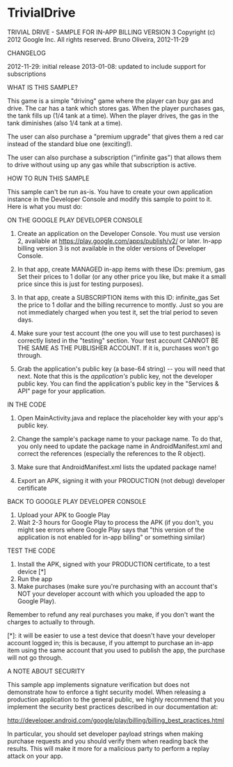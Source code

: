 TrivialDrive
============

TRIVIAL DRIVE - SAMPLE FOR IN-APP BILLING VERSION 3
Copyright (c) 2012 Google Inc. All rights reserved.
Bruno Oliveira, 2012-11-29

CHANGELOG

   2012-11-29: initial release
   2013-01-08: updated to include support for subscriptions


WHAT IS THIS SAMPLE?

   This game is a simple "driving" game where the player can buy gas
   and drive. The car has a tank which stores gas. When the player purchases
   gas, the tank fills up (1/4 tank at a time). When the player drives, the gas
   in the tank diminishes (also 1/4 tank at a time).

   The user can also purchase a "premium upgrade" that gives them a red car
   instead of the standard blue one (exciting!).

   The user can also purchase a subscription ("infinite gas") that allows them
   to drive without using up any gas while that subscription is active.


HOW TO RUN THIS SAMPLE

   This sample can't be run as-is. You have to create your own
   application instance in the Developer Console and modify this
   sample to point to it. Here is what you must do:

   ON THE GOOGLE PLAY DEVELOPER CONSOLE
   
   1. Create an application on the Developer Console. You must use
      version 2, available at https://play.google.com/apps/publish/v2/
      or later. In-app billing version 3 is not available in the older
      versions of Developer Console.

   2. In that app, create MANAGED in-app items with these IDs:
          premium, gas
      Set their prices to 1 dollar (or any other price you like,
      but make it a small price since this is just for testing purposes).

   3. In that app, create a SUBSCRIPTION items with this ID:
          infinite_gas
      Set the price to 1 dollar and the billing recurrence to montly. Just so
      you are not immediately charged when you test it, set the trial period to
      seven days. 

   4. Make sure your test account (the one you will use to test purchases)
      is correctly listed in the "testing" section. Your test account CANNOT
      BE THE SAME AS THE PUBLISHER ACCOUNT. If it is, purchases won't go
      through.

   5. Grab the application's public key (a base-64 string) -- you will need
      that next. Note that this is the *application's* public key, not the
      developer public key. You can find the application's public key in
      the "Services & API" page for your application.

   IN THE CODE

   1. Open MainActivity.java and replace the placeholder key with your app's public key.
   
   2. Change the sample's package name to your package name. To do that, you only need 
   to update the package name in AndroidManifest.xml and correct the references (especially
   the references to the R object).
   
   3. Make sure that AndroidManifest.xml lists the updated package name!
   4. Export an APK, signing it with your PRODUCTION (not debug) developer certificate

   BACK TO GOOGLE PLAY DEVELOPER CONSOLE
   
   1. Upload your APK to Google Play
   2. Wait 2-3 hours for Google Play to process the APK (if you don't, you might
      see errors where Google Play says that "this version of the application
      is not enabled for in-app billing" or something similar)
    
   TEST THE CODE

   1. Install the APK, signed with your PRODUCTION certificate, to a test device [*] 
   2. Run the app
   3. Make purchases (make sure you're purchasing with an account that's NOT
      your developer account with which you uploaded the app to Google Play).

   Remember to refund any real purchases you make, if you don't want the 
   charges to actually to through.

   [*]: it will be easier to use a test device that doesn't have your
   developer account logged in; this is because, if you attempt to purchase
   an in-app item using the same account that you used to publish the app,
   the purchase will not go through.


A NOTE ABOUT SECURITY

   This sample app implements signature verification but does not demonstrate
   how to enforce a tight security model. When releasing a production application 
   to the general public, we highly recommend that you implement the security best
   practices described in our documentation at:
   
   http://developer.android.com/google/play/billing/billing_best_practices.html

   In particular, you should set developer payload strings when making purchase
   requests and you should verify them when reading back the results. This will make
   it more for a malicious party to perform a replay attack on your app.
